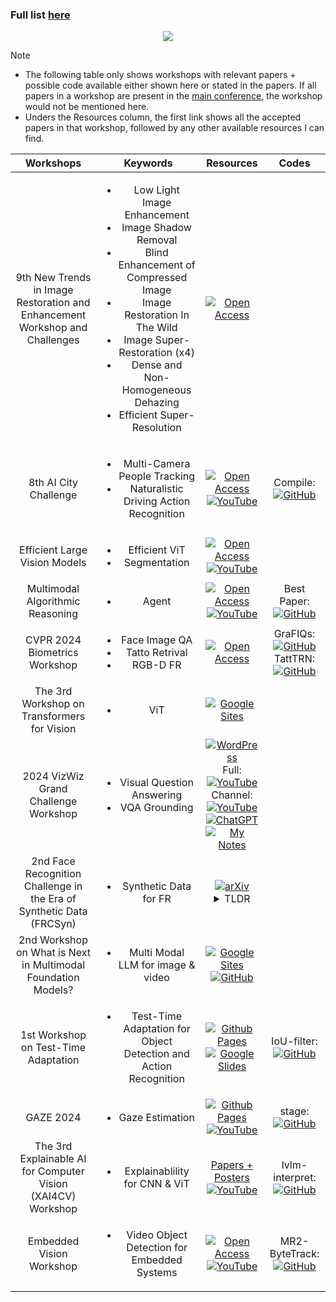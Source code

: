 ### Full list [here](https://cvpr.thecvf.com/Conferences/2024/workshop-list)
<p align="center">
    <a href="#"><img src="https://i.imgur.com/waxVImv.png" style="pointer-events: none;"></a>
</p>

> [!NOTE]
> - The following table only shows workshops with relevant papers + possible code available either shown here or stated in the papers. If all papers in a workshop are present in the [main conference](https://github.com/HeChengHui/CVPR2024/tree/main/Papers), the workshop would not be mentioned here.    
> - Unders the Resources column, the first link shows all the accepted papers in that workshop, followed by any other available resources I can find.

| Workshops | Keywords | Resources | Codes |
|:-------------------:|:-------------------:|:-------------------:|:-------------------:|    
|9th New Trends in Image Restoration and Enhancement Workshop and Challenges| <ul><li>Low Light Image Enhancement</li><li>Image Shadow Removal</li><li>Blind Enhancement of Compressed Image</li><li>Image Restoration In The Wild</li><li>Image Super-Restoration (x4)</li><li>Dense and Non-Homogeneous Dehazing</li><li>Efficient Super-Resolution</li></ul>|[![Open Access](https://a11ybadges.com/badge?logo=openaccess)](https://openaccess.thecvf.com/CVPR2024_workshops/NTIRE)||
|8th AI City Challenge| <ul><li>Multi-Camera People Tracking<li>Naturalistic Driving Action Recognition| [![Open Access](https://a11ybadges.com/badge?logo=openaccess)](https://openaccess.thecvf.com/CVPR2024_workshops/AICity) <br> [![YouTube](https://img.shields.io/badge/YouTube-%23FF0000.svg?style=for-the-badge&logo=YouTube&logoColor=white)](https://www.youtube.com/watch?v=yVshNGpb4Yc)| Compile:[![GitHub](https://img.shields.io/github/stars/NVIDIAAICITYCHALLENGE/2024AICITY_Code_From_Top_Teams?style=social)](https://github.com/NVIDIAAICITYCHALLENGE/2024AICITY_Code_From_Top_Teams)|
| Efficient Large Vision Models | <ul><li>Efficient ViT<li>Segmentation| [![Open Access](https://a11ybadges.com/badge?logo=openaccess)](https://openaccess.thecvf.com/CVPR2024_workshops/eLVM) <br> [![YouTube](https://img.shields.io/badge/YouTube-%23FF0000.svg?style=for-the-badge&logo=YouTube&logoColor=white)](https://www.youtube.com/watch?v=lirjgIgngUE)||
|Multimodal Algorithmic Reasoning| <ul><li>Agent| [![Open Access](https://a11ybadges.com/badge?logo=openaccess)](https://openaccess.thecvf.com/CVPR2024_workshops/MAR) <br> [![YouTube](https://img.shields.io/badge/YouTube-%23FF0000.svg?style=for-the-badge&logo=YouTube&logoColor=white)](https://www.youtube.com/watch?v=LooLbLs3O_Y)|Best Paper: [![GitHub](https://img.shields.io/github/stars/Berkeley-NLP/Agent-Eval-Refine?style=social)](https://github.com/Berkeley-NLP/Agent-Eval-Refine)|
| CVPR 2024 Biometrics Workshop |<ul><li>Face Image QA<li>Tatto Retrival<li>RGB-D FR| [![Open Access](https://a11ybadges.com/badge?logo=openaccess)](https://openaccess.thecvf.com/CVPR2024_workshops/BIOMET)|GraFIQs: [![GitHub](https://img.shields.io/github/stars/jankolf/GraFIQs?style=social)](https://github.com/jankolf/GraFIQs)<br>TattTRN: [![GitHub](https://img.shields.io/github/stars/ljsoler/TattTRN?style=social)](https://github.com/ljsoler/TattTRN)|
| The 3rd Workshop on Transformers for Vision | <ul><li>ViT| [![Google Sites](https://img.shields.io/badge/google_sites-test?style=for-the-badge&logo=google&logoColor=white&color=%23445cb6)](https://sites.google.com/view/t4v-cvpr24/papers?authuser=0)||
|2024 VizWiz Grand Challenge Workshop|<ul><li>Visual Question Answering<li>VQA Grounding| [![WordPress](https://a11ybadges.com/badge?logo=wordpress)](https://vizwiz.org/workshops/2024-vizwiz-grand-challenge-workshop/)<br>Full: [![YouTube](https://img.shields.io/badge/YouTube-%23FF0000.svg?style=for-the-badge&logo=YouTube&logoColor=white)](https://www.youtube.com/watch?v=4f28uRG7klw)<br>Channel: [![YouTube](https://img.shields.io/badge/YouTube-%23FF0000.svg?style=for-the-badge&logo=YouTube&logoColor=white)](https://www.youtube.com/@vizwiz3911/videos)<br>[![ChatGPT](https://img.shields.io/badge/chatGPT-74aa9c?style=for-the-badge&logo=openai&logoColor=white)](https://www.youtube.com/watch?v=So_4tCCCLpc)<br> [![My Notes](https://a11ybadges.com/badge?logo=book-open&text=My_Notes)](https://github.com/HeChengHui/CVPR2024/blob/main/Materials/18June/18%20June_CVPR2024.pdf)||
|2nd Face Recognition Challenge in the Era of Synthetic Data (FRCSyn) |<ul><li>Synthetic Data for FR| [![arXiv](https://img.shields.io/badge/arXiv-2404.10378-b31b1b.svg?style=for-the-badge)](https://arxiv.org/pdf/2404.10378)<br><details><summary>TLDR</summary>1. Unconstrained synthetic data generally led to better performance than constrained synthetic data.<br>2. Combining synthetic and real data often yielded the best results, particularly in bias mitigation.<br>3. In some cases, unlimited synthetic data outperformed limited real data.<br>4. Most top teams used established methodologies like ResNet or IResNet backbones and AdaFace or ArcFace loss functions.<br>5. DCFace was widely used for synthetic data generation, often combined with other methods.<br>6. The challenge demonstrated significant improvements compared to the 1st edition, showcasing the potential of synthetic data in face recognition.</details>||
| 2nd Workshop on What is Next in Multimodal Foundation Models?| <ul><li>Multi Modal LLM for image & video| [![Google Sites](https://img.shields.io/badge/google_sites-test?style=for-the-badge&logo=google&logoColor=white&color=%23445cb6)](https://sites.google.com/view/2nd-mmfm-workshop/program?authuser=0) <br> [![GitHub](https://img.shields.io/github/stars/EliSchwartz/MMFM24?style=social)](https://github.com/EliSchwartz/MMFM24)||
|1st Workshop on Test-Time Adaptation|<ul><li>Test-Time Adaptation for Object Detection and Action Recognition| [![Github Pages](https://img.shields.io/badge/github%20pages-121013?style=for-the-badge&logo=github&logoColor=white)](https://tta-cvpr2024.github.io/papers.html)<br>[![Google Slides](https://img.shields.io/badge/Google_slides-test?style=for-the-badge&logo=googleslides&logoColor=%23FBBC04&color=white)](https://docs.google.com/presentation/d/1Qj3QxE-GMILEkXLKmcCQsyVOFqn4nB4sUsX9ZvKgLpI/edit#slide=id.g2e4bb78fbc4_1_0)|IoU-filter: [![GitHub](https://img.shields.io/github/stars/XiaoqianRuan1/IoU-filter?style=social)](https://github.com/XiaoqianRuan1/IoU-filter)|
|GAZE 2024|<ul><li>Gaze Estimation| [![Github Pages](https://img.shields.io/badge/github%20pages-121013?style=for-the-badge&logo=github&logoColor=white)](https://gazeworkshop.github.io/2024/) <br> [![YouTube](https://img.shields.io/badge/YouTube-%23FF0000.svg?style=for-the-badge&logo=YouTube&logoColor=white)](https://www.youtube.com/watch?v=Vgrgi53efkE)|stage:<br>[![GitHub](https://img.shields.io/github/stars/jswati31/stage?style=social)](https://github.com/jswati31/stage)|
| The 3rd Explainable AI for Computer Vision (XAI4CV) Workshop | <ul><li>Explainablility for CNN & ViT| [Papers + Posters](https://xai4cv.github.io/workshop_cvpr24) <br> [![YouTube](https://img.shields.io/badge/YouTube-%23FF0000.svg?style=for-the-badge&logo=YouTube&logoColor=white)](https://www.youtube.com/watch?v=o2YmzPXtAgc)|lvlm-interpret: [![GitHub](https://img.shields.io/github/stars/IntelLabs/lvlm-interpret?style=social)](https://github.com/IntelLabs/lvlm-interpret)| 
|Embedded Vision Workshop| <ul><li>Video Object Detection for Embedded Systems| [![Open Access](https://a11ybadges.com/badge?logo=openaccess)](https://openaccess.thecvf.com/CVPR2024_workshops/EVW) <br> [![YouTube](https://img.shields.io/badge/YouTube-%23FF0000.svg?style=for-the-badge&logo=YouTube&logoColor=white)](https://www.youtube.com/watch?v=HlolzdAvzgM)| MR2-ByteTrack:<br>[![GitHub](https://img.shields.io/github/stars/Bomps4/Multi_Resolution_Rescored_ByteTrack?style=social)](https://github.com/Bomps4/Multi_Resolution_Rescored_ByteTrack)


[comment]: <> (googleslide simple icons not working)
